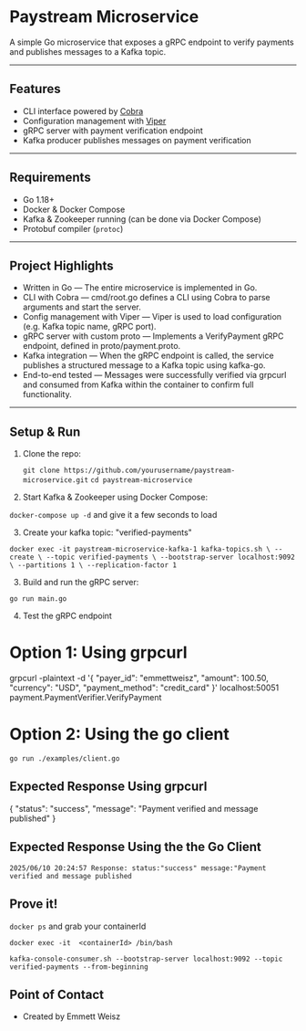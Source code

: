 # Paystream Microservice

A simple Go microservice that exposes a gRPC endpoint to verify payments and publishes messages to a Kafka topic.

---

## Features

- CLI interface powered by [Cobra](https://github.com/spf13/cobra)
- Configuration management with [Viper](https://github.com/spf13/viper)
- gRPC server with payment verification endpoint
- Kafka producer publishes messages on payment verification

---

## Requirements

- Go 1.18+
- Docker & Docker Compose
- Kafka & Zookeeper running (can be done via Docker Compose)
- Protobuf compiler (`protoc`)

---

## Project Highlights

- Written in Go — The entire microservice is implemented in Go.
- CLI with Cobra — cmd/root.go defines a CLI using Cobra to parse arguments and start the server.
- Config management with Viper — Viper is used to load configuration (e.g. Kafka topic name, gRPC port).
- gRPC server with custom proto — Implements a VerifyPayment gRPC endpoint, defined in proto/payment.proto.
- Kafka integration — When the gRPC endpoint is called, the service publishes a structured message to a Kafka topic using kafka-go.
- End-to-end tested — Messages were successfully verified via grpcurl and consumed from Kafka within the container to confirm full functionality.



---
## Setup & Run

1. Clone the repo:

   `git clone https://github.com/yourusername/paystream-microservice.git`
   `cd paystream-microservice`

2. Start Kafka & Zookeeper using Docker Compose:

  `docker-compose up -d` and give it a few seconds to load

3. Create your kafka topic: "verified-payments"

  `docker exec -it paystream-microservice-kafka-1 kafka-topics.sh \
  --create \
  --topic verified-payments \
  --bootstrap-server localhost:9092 \
  --partitions 1 \
  --replication-factor 1`

3. Build and run the gRPC server:

  `go run main.go`

4. Test the gRPC endpoint 

  # Option 1: Using grpcurl

  grpcurl -plaintext -d '{
  "payer_id": "emmettweisz",
  "amount": 100.50,
  "currency": "USD",
  "payment_method": "credit_card"
  }' localhost:50051 payment.PaymentVerifier.VerifyPayment

  # Option 2: Using the go client

  `go run ./examples/client.go`


## Expected Response Using grpcurl

  {
    "status": "success",
    "message": "Payment verified and message published"
  }

## Expected Response Using the the Go Client

  `2025/06/10 20:24:57 Response: status:"success" message:"Payment verified and message published`

## Prove it!

  `docker ps` and grab your containerId

  `docker exec -it  <containerId> /bin/bash`

  `kafka-console-consumer.sh --bootstrap-server localhost:9092 --topic verified-payments --from-beginning`


## Point of Contact

- Created by Emmett Weisz